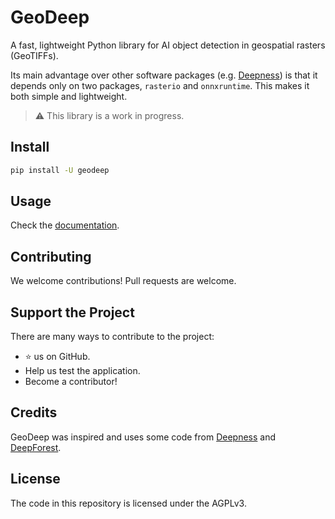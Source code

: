 # GeoDeep

A fast, lightweight Python library for AI object detection in geospatial rasters (GeoTIFFs). 

Its main advantage over other software packages (e.g. [Deepness](https://github.com/PUTvision/qgis-plugin-deepness)) is that it depends only on two packages, `rasterio` and `onnxruntime`. This makes it both simple and lightweight.

> :warning: This library is a work in progress.

## Install

```bash
pip install -U geodeep
```

## Usage

Check the [documentation](https://geodeep.readthedocs.io/).

## Contributing

We welcome contributions! Pull requests are welcome.

## Support the Project

There are many ways to contribute to the project:

 - ⭐️ us on GitHub.
 - Help us test the application.
 - Become a contributor!

## Credits

GeoDeep was inspired and uses some code from [Deepness](https://github.com/PUTvision/qgis-plugin-deepness) and [DeepForest](https://github.dev/weecology/DeepForest).

 ## License

The code in this repository is licensed under the AGPLv3.